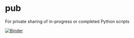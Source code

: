 # pub
For private sharing of in-progress or completed Python scripts

[![Binder](https://mybinder.org/badge_logo.svg)](https://mybinder.org/v2/gh/jiongle91/pub/master?filepath=Project%202%20-%20Blackjack.ipynb)